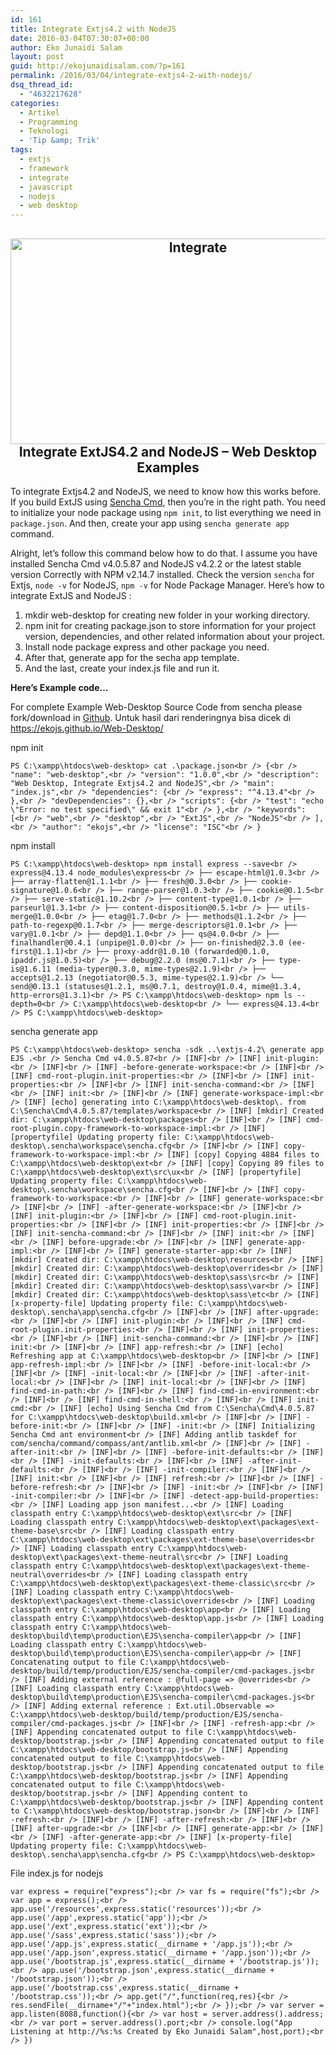 ```yaml
---
id: 161
title: Integrate Extjs4.2 with NodeJS
date: 2016-03-04T07:30:07+00:00
author: Eko Junaidi Salam
layout: post
guid: http://ekojunaidisalam.com/?p=161
permalink: /2016/03/04/integrate-extjs4-2-with-nodejs/
dsq_thread_id:
  - "4632217628"
categories:
  - Artikel
  - Programming
  - Teknologi
  - 'Tip &amp; Trik'
tags:
  - extjs
  - framework
  - integrate
  - javascript
  - nodejs
  - web desktop
---
```

<h2 style="text-align: center;">
  <a href="{{site.baseurl}}/wp-content/uploads/2016/02/web-desktop.png" rel="attachment wp-att-162"><img class="aligncenter wp-image-162 size-large" src="{{site.baseurl}}/wp-content/uploads/2016/02/web-desktop-1024x576.png" alt="Integrate" width="584" height="329" srcset="{{site.baseurl}}/wp-content/uploads/2016/02/web-desktop-1024x576.png 1024w, {{site.baseurl}}/wp-content/uploads/2016/02/web-desktop-300x169.png 300w, {{site.baseurl}}/wp-content/uploads/2016/02/web-desktop-768x432.png 768w, {{site.baseurl}}/wp-content/uploads/2016/02/web-desktop-500x281.png 500w, {{site.baseurl}}/wp-content/uploads/2016/02/web-desktop.png 1366w" sizes="(max-width: 584px) 100vw, 584px" /></a><br /> Integrate ExtJS4.2 and NodeJS &#8211; Web Desktop Examples
</h2>

To integrate Extjs4.2 and NodeJS, we need to know how this works before. If you build ExtJS using <a href="http://docs.sencha.com/extjs/4.2.2/#!/guide/command" target="_blank">Sencha Cmd</a>, then you&#8217;re in the right path. You need to initialize your node package using `npm init`, to list everything we need in `package.json`. And then, create your app using `sencha generate app` command.<a name='more'></a>

Alright, let&#8217;s follow this command below how to do that. I assume you have installed Sencha Cmd v4.0.5.87 and NodeJS v4.2.2 or the latest stable version Correctly with NPM v2.14.7 installed. Check the version `sencha` for Extjs, `node -v` for NodeJS, `npm -v` for Node Package Manager. Here&#8217;s how to integrate ExtJS and NodeJS :

  1. mkdir web-desktop for creating new folder in your working directory.
  2. npm init for creating package.json to store information for your project version, dependencies, and other related information about your project.
  3. Install node package express and other package you need.
  4. After that, generate app for the secha app template.
  5. And the last, create your index.js file and run it.

**Here&#8217;s Example code&#8230;**
  
For complete Example Web-Desktop Source Code from sencha please fork/download in <a href="https://github.com/ekojs/Web-Desktop" target="_blank">Github</a>. Untuk hasil dari renderingnya bisa dicek di <a href="https://ekojs.github.io/Web-Desktop/" target="_blank">https://ekojs.github.io/Web-Desktop/</a>

npm init
  
`PS C:\xampp\htdocs\web-desktop> cat .\package.json<br />
{<br />
"name": "web-desktop",<br />
"version": "1.0.0",<br />
"description": "Web Desktop, Integrate Extjs4.2 and NodeJS",<br />
"main": "index.js",<br />
"dependencies": {<br />
"express": "^4.13.4"<br />
},<br />
"devDependencies": {},<br />
"scripts": {<br />
"test": "echo \"Error: no test specified\" && exit 1"<br />
},<br />
"keywords": [<br />
"web",<br />
"desktop",<br />
"ExtJS",<br />
"NodeJS"<br />
],<br />
"author": "ekojs",<br />
"license": "ISC"<br />
}`

npm install
  
`PS C:\xampp\htdocs\web-desktop> npm install express --save<br />
express@4.13.4 node_modules\express<br />
├── escape-html@1.0.3<br />
├── array-flatten@1.1.1<br />
├── fresh@0.3.0<br />
├── cookie-signature@1.0.6<br />
├── range-parser@1.0.3<br />
├── cookie@0.1.5<br />
├── serve-static@1.10.2<br />
├── content-type@1.0.1<br />
├── parseurl@1.3.1<br />
├── content-disposition@0.5.1<br />
├── utils-merge@1.0.0<br />
├── etag@1.7.0<br />
├── methods@1.1.2<br />
├── path-to-regexp@0.1.7<br />
├── merge-descriptors@1.0.1<br />
├── vary@1.0.1<br />
├── depd@1.1.0<br />
├── qs@4.0.0<br />
├── finalhandler@0.4.1 (unpipe@1.0.0)<br />
├── on-finished@2.3.0 (ee-first@1.1.1)<br />
├── proxy-addr@1.0.10 (forwarded@0.1.0, ipaddr.js@1.0.5)<br />
├── debug@2.2.0 (ms@0.7.1)<br />
├── type-is@1.6.11 (media-typer@0.3.0, mime-types@2.1.9)<br />
├── accepts@1.2.13 (negotiator@0.5.3, mime-types@2.1.9)<br />
└── send@0.13.1 (statuses@1.2.1, ms@0.7.1, destroy@1.0.4, mime@1.3.4, http-errors@1.3.1)<br />
PS C:\xampp\htdocs\web-desktop> npm ls --depth=0<br />
C:\xampp\htdocs\web-desktop<br />
└── express@4.13.4<br />
PS C:\xampp\htdocs\web-desktop>`

sencha generate app
  
`PS C:\xampp\htdocs\web-desktop> sencha -sdk ..\extjs-4.2\ generate app EJS .<br />
Sencha Cmd v4.0.5.87<br />
[INF]<br />
[INF] init-plugin:<br />
[INF]<br />
[INF] -before-generate-workspace:<br />
[INF]<br />
[INF] cmd-root-plugin.init-properties:<br />
[INF]<br />
[INF] init-properties:<br />
[INF]<br />
[INF] init-sencha-command:<br />
[INF]<br />
[INF] init:<br />
[INF]<br />
[INF] generate-workspace-impl:<br />
[INF] [echo] generating into C:\xampp\htdocs\web-desktop\. from C:\Sencha\Cmd\4.0.5.87/templates/workspace<br />
[INF] [mkdir] Created dir: C:\xampp\htdocs\web-desktop\packages<br />
[INF]<br />
[INF] cmd-root-plugin.copy-framework-to-workspace-impl:<br />
[INF] [propertyfile] Updating property file: C:\xampp\htdocs\web-desktop\.sencha\workspace\sencha.cfg<br />
[INF]<br />
[INF] copy-framework-to-workspace-impl:<br />
[INF] [copy] Copying 4884 files to C:\xampp\htdocs\web-desktop\ext<br />
[INF] [copy] Copying 89 files to C:\xampp\htdocs\web-desktop\ext\src\ux<br />
[INF] [propertyfile] Updating property file: C:\xampp\htdocs\web-desktop\.sencha\workspace\sencha.cfg<br />
[INF]<br />
[INF] copy-framework-to-workspace:<br />
[INF]<br />
[INF] generate-workspace:<br />
[INF]<br />
[INF] -after-generate-workspace:<br />
[INF]<br />
[INF] init-plugin:<br />
[INF]<br />
[INF] cmd-root-plugin.init-properties:<br />
[INF]<br />
[INF] init-properties:<br />
[INF]<br />
[INF] init-sencha-command:<br />
[INF]<br />
[INF] init:<br />
[INF]<br />
[INF] before-upgrade:<br />
[INF]<br />
[INF] generate-app-impl:<br />
[INF]<br />
[INF] generate-starter-app:<br />
[INF] [mkdir] Created dir: C:\xampp\htdocs\web-desktop\resources<br />
[INF] [mkdir] Created dir: C:\xampp\htdocs\web-desktop\overrides<br />
[INF] [mkdir] Created dir: C:\xampp\htdocs\web-desktop\sass\src<br />
[INF] [mkdir] Created dir: C:\xampp\htdocs\web-desktop\sass\var<br />
[INF] [mkdir] Created dir: C:\xampp\htdocs\web-desktop\sass\etc<br />
[INF] [x-property-file] Updating property file: C:\xampp\htdocs\web-desktop\.sencha\app\sencha.cfg<br />
[INF]<br />
[INF] after-upgrade:<br />
[INF]<br />
[INF] init-plugin:<br />
[INF]<br />
[INF] cmd-root-plugin.init-properties:<br />
[INF]<br />
[INF] init-properties:<br />
[INF]<br />
[INF] init-sencha-command:<br />
[INF]<br />
[INF] init:<br />
[INF]<br />
[INF] app-refresh:<br />
[INF] [echo] Refreshing app at C:\xampp\htdocs\web-desktop<br />
[INF]<br />
[INF] app-refresh-impl:<br />
[INF]<br />
[INF] -before-init-local:<br />
[INF]<br />
[INF] -init-local:<br />
[INF]<br />
[INF] -after-init-local:<br />
[INF]<br />
[INF] init-local:<br />
[INF]<br />
[INF] find-cmd-in-path:<br />
[INF]<br />
[INF] find-cmd-in-environment:<br />
[INF]<br />
[INF] find-cmd-in-shell:<br />
[INF]<br />
[INF] init-cmd:<br />
[INF] [echo] Using Sencha Cmd from C:\Sencha\Cmd\4.0.5.87 for C:\xampp\htdocs\web-desktop\build.xml<br />
[INF]<br />
[INF] -before-init:<br />
[INF]<br />
[INF] -init:<br />
[INF] Initializing Sencha Cmd ant environment<br />
[INF] Adding antlib taskdef for com/sencha/command/compass/ant/antlib.xml<br />
[INF]<br />
[INF] -after-init:<br />
[INF]<br />
[INF] -before-init-defaults:<br />
[INF]<br />
[INF] -init-defaults:<br />
[INF]<br />
[INF] -after-init-defaults:<br />
[INF]<br />
[INF] -init-compiler:<br />
[INF]<br />
[INF] init:<br />
[INF]<br />
[INF] refresh:<br />
[INF]<br />
[INF] -before-refresh:<br />
[INF]<br />
[INF] -init:<br />
[INF]<br />
[INF] -init-compiler:<br />
[INF]<br />
[INF] -detect-app-build-properties:<br />
[INF] Loading app json manifest...<br />
[INF] Loading classpath entry C:\xampp\htdocs\web-desktop\ext\src<br />
[INF] Loading classpath entry C:\xampp\htdocs\web-desktop\ext\packages\ext-theme-base\src<br />
[INF] Loading classpath entry C:\xampp\htdocs\web-desktop\ext\packages\ext-theme-base\overrides<br />
[INF] Loading classpath entry C:\xampp\htdocs\web-desktop\ext\packages\ext-theme-neutral\src<br />
[INF] Loading classpath entry C:\xampp\htdocs\web-desktop\ext\packages\ext-theme-neutral\overrides<br />
[INF] Loading classpath entry C:\xampp\htdocs\web-desktop\ext\packages\ext-theme-classic\src<br />
[INF] Loading classpath entry C:\xampp\htdocs\web-desktop\ext\packages\ext-theme-classic\overrides<br />
[INF] Loading classpath entry C:\xampp\htdocs\web-desktop\app<br />
[INF] Loading classpath entry C:\xampp\htdocs\web-desktop\app.js<br />
[INF] Loading classpath entry C:\xampp\htdocs\web-desktop\build\temp\production\EJS\sencha-compiler\app<br />
[INF] Loading classpath entry C:\xampp\htdocs\web-desktop\build\temp\production\EJS\sencha-compiler\app<br />
[INF] Concatenating output to file C:\xampp\htdocs\web-desktop/build/temp/production/EJS/sencha-compiler/cmd-packages.js<br />
[INF] Adding external reference : @full-page => @overrides<br />
[INF] Loading classpath entry C:\xampp\htdocs\web-desktop\build\temp\production\EJS\sencha-compiler\cmd-packages.js<br />
[INF] Adding external reference : Ext.util.Observable => C:\xampp\htdocs\web-desktop/build/temp/production/EJS/sencha-compiler/cmd-packages.js<br />
[INF]<br />
[INF] -refresh-app:<br />
[INF] Appending concatenated output to file C:\xampp\htdocs\web-desktop/bootstrap.js<br />
[INF] Appending concatenated output to file C:\xampp\htdocs\web-desktop/bootstrap.js<br />
[INF] Appending concatenated output to file C:\xampp\htdocs\web-desktop/bootstrap.js<br />
[INF] Appending concatenated output to file C:\xampp\htdocs\web-desktop/bootstrap.js<br />
[INF] Appending concatenated output to file C:\xampp\htdocs\web-desktop/bootstrap.js<br />
[INF] Appending content to C:\xampp\htdocs\web-desktop/bootstrap.js<br />
[INF] Appending content to C:\xampp\htdocs\web-desktop/bootstrap.json<br />
[INF]<br />
[INF] -refresh:<br />
[INF]<br />
[INF] -after-refresh:<br />
[INF]<br />
[INF] after-upgrade:<br />
[INF]<br />
[INF] generate-app:<br />
[INF]<br />
[INF] -after-generate-app:<br />
[INF] [x-property-file] Updating property file: C:\xampp\htdocs\web-desktop\.sencha\app\sencha.cfg<br />
PS C:\xampp\htdocs\web-desktop>`

File index.js for nodejs
  
`var express = require("express");<br />
var fs = require("fs");<br />
var app = express();<br />
app.use('/resources',express.static('resources'));<br />
app.use('/app',express.static('app'));<br />
app.use('/ext',express.static('ext'));<br />
app.use('/sass',express.static('sass'));<br />
app.use('/app.js',express.static(__dirname + '/app.js'));<br />
app.use('/app.json',express.static(__dirname + '/app.json'));<br />
app.use('/bootstrap.js',express.static(__dirname + '/bootstrap.js'));<br />
app.use('/bootstrap.json',express.static(__dirname + '/bootstrap.json'));<br />
app.use('/bootstrap.css',express.static(__dirname + '/bootstrap.css'));<br />
app.get("/",function(req,res){<br />
res.sendFile(__dirname+"/"+"index.html");<br />
});<br />
var server = app.listen(8088,function(){<br />
var host = server.address().address;<br />
var port = server.address().port;<br />
console.log("App Listening at http://%s:%s Created by Eko Junaidi Salam",host,port);<br />
})`
